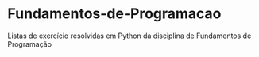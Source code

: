 # Fundamentos-de-Programacao
Listas de exercício resolvidas em Python da disciplina de Fundamentos de Programação
